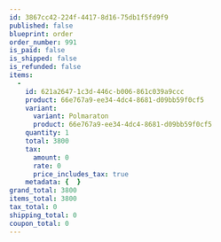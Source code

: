 ```yaml
---
id: 3867cc42-224f-4417-8d16-75db1f5fd9f9
published: false
blueprint: order
order_number: 991
is_paid: false
is_shipped: false
is_refunded: false
items:
  -
    id: 621a2647-1c3d-446c-b006-861c039a9ccc
    product: 66e767a9-ee34-4dc4-8681-d09bb59f0cf5
    variant:
      variant: Polmaraton
      product: 66e767a9-ee34-4dc4-8681-d09bb59f0cf5
    quantity: 1
    total: 3800
    tax:
      amount: 0
      rate: 0
      price_includes_tax: true
    metadata: {  }
grand_total: 3800
items_total: 3800
tax_total: 0
shipping_total: 0
coupon_total: 0
---
```

